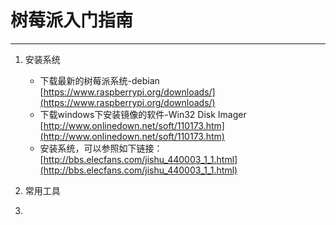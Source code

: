 # 树莓派入门指南
-----
1. 安装系统

	* 下载最新的树莓派系统-debian
	[https://www.raspberrypi.org/downloads/](https://www.raspberrypi.org/downloads/)
	* 下载windows下安装镜像的软件-Win32 Disk Imager
	[http://www.onlinedown.net/soft/110173.htm](http://www.onlinedown.net/soft/110173.htm)
	* 安装系统，可以参照如下链接：
	[http://bbs.elecfans.com/jishu_440003_1_1.html](http://bbs.elecfans.com/jishu_440003_1_1.html)


2. 常用工具

3.
